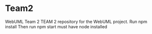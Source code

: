 # Team2
WebUML Team 2
TEAM 2 repository for the WebUML project.
Run npm install
Then run npm start
must have node installed

